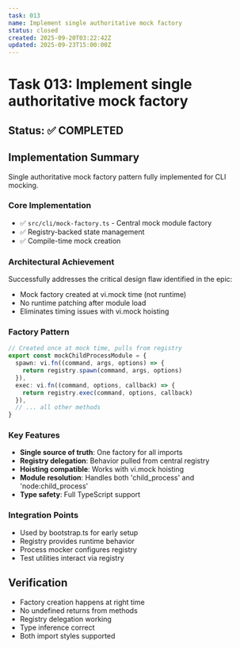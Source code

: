```yaml
---
task: 013
name: Implement single authoritative mock factory
status: closed
created: 2025-09-20T03:22:42Z
updated: 2025-09-23T15:00:00Z
---
```


# Task 013: Implement single authoritative mock factory

## Status: ✅ COMPLETED

## Implementation Summary

Single authoritative mock factory pattern fully implemented for CLI mocking.

### Core Implementation

- ✅ `src/cli/mock-factory.ts` - Central mock module factory
- ✅ Registry-backed state management
- ✅ Compile-time mock creation

### Architectural Achievement

Successfully addresses the critical design flaw identified in the epic:

- Mock factory created at vi.mock time (not runtime)
- No runtime patching after module load
- Eliminates timing issues with vi.mock hoisting

### Factory Pattern

```typescript
// Created once at mock time, pulls from registry
export const mockChildProcessModule = {
  spawn: vi.fn((command, args, options) => {
    return registry.spawn(command, args, options)
  }),
  exec: vi.fn((command, options, callback) => {
    return registry.exec(command, options, callback)
  }),
  // ... all other methods
}
```

### Key Features

- **Single source of truth**: One factory for all imports
- **Registry delegation**: Behavior pulled from central registry
- **Hoisting compatible**: Works with vi.mock hoisting
- **Module resolution**: Handles both 'child_process' and 'node:child_process'
- **Type safety**: Full TypeScript support

### Integration Points

- Used by bootstrap.ts for early setup
- Registry provides runtime behavior
- Process mocker configures registry
- Test utilities interact via registry

## Verification

- Factory creation happens at right time
- No undefined returns from methods
- Registry delegation working
- Type inference correct
- Both import styles supported
